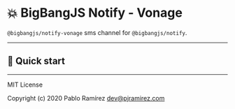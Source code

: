 # 💥 BigBangJS Notify - Vonage

`@bigbangjs/notify-vonage` sms channel for `@bigbangjs/notify`.

---

## 🚀 Quick start

---
MIT License

Copyright (c) 2020 Pablo Ramírez <dev@pjramirez.com>